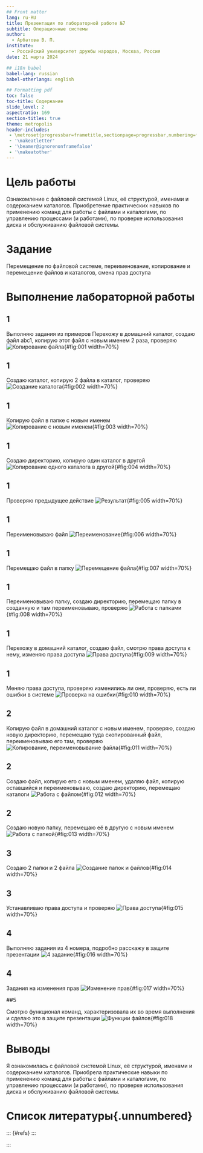 ```yaml
---
## Front matter
lang: ru-RU
title: Презентация по лабораторной работе №7
subtitle: Операционные системы
author:
  - Арбатова В. П.
institute:
  - Российский университет дружбы народов, Москва, Россия
date: 21 марта 2024

## i18n babel
babel-lang: russian
babel-otherlangs: english

## Formatting pdf
toc: false
toc-title: Содержание
slide_level: 2
aspectratio: 169
section-titles: true
theme: metropolis
header-includes:
 - \metroset{progressbar=frametitle,sectionpage=progressbar,numbering=fraction}
 - '\makeatletter'
 - '\beamer@ignorenonframefalse'
 - '\makeatother'
---
```


# Цель работы

Ознакомление с файловой системой Linux, её структурой, именами и содержанием
каталогов. Приобретение практических навыков по применению команд для работы
с файлами и каталогами, по управлению процессами (и работами), по проверке использования диска и обслуживанию файловой системы.

# Задание

Перемещение по файловой системе, переименование, копирование и перемещение файлов и каталогов, смена прав доступа

# Выполнение лабораторной работы

## 1

Выполняю задания из примеров
Перехожу в домашний каталог, создаю файл abc1, копирую этот файл с новым именем 2 раза, проверяю
![Копирование файла](image/1.jpg){#fig:001 width=70%}

## 1

Создаю каталог, копирую 2 файла в каталог, проверяю
![Создание каталога](image/2.jpg){#fig:002 width=70%}

## 1

Копирую файл в папке с новым именем
![Копирование с новым именем](image/3.jpg){#fig:003 width=70%}

## 1

Создаю директорию, копирую один каталог в другой
![Копирование одного каталога в другой](image/4.jpg){#fig:004 width=70%}

## 1

Проверяю предыдущее действие
![Результат](image/5.jpg){#fig:005 width=70%}

## 1

Переименовываю файл
![Переименование](image/6.jpg){#fig:006 width=70%}

## 1

Перемещаю файл в папку
![Перемещение файла](image/7.jpg){#fig:007 width=70%}

## 1

Переименовываю папку, создаю директорию, перемещаю папку в созданную и там переименовываю, проверяю
![Работа с папками](image/8.jpg){#fig:008 width=70%}

## 1

Перехожу в домашний каталог, создаю файл, смотрю права доступа к нему, изменяю права доступа
![Права доступа](image/9.jpg){#fig:009 width=70%}

## 1

Меняю права доступа, проверяю изменились ли они, проверяю, есть ли ошибки в системе
![Проверка на ошибки](image/10.jpg){#fig:010 width=70%}

## 2

Копирую файл в домашний каталог с новым именем, проверяю, создаю новую директорию, перемещаю туда скопированный файл, переименовываю его там, проверяю
![Копирование, переименовывание файла](image/11.jpg){#fig:011 width=70%}

## 2

Создаю файл, копирую его с новым именем, удаляю файл, копирую оставшийся и переименовываю, создаю директорию, перемещаю каталоги
![Работа с файлом](image/12.jpg){#fig:012 width=70%}

## 2

Создаю новую папку, перемещаю её в другую с новым именем
![Работа с папкой](image/13.jpg){#fig:013 width=70%}

## 3

Создаю 2 папки и 2 файла
![Создание папок и файлов](image/14.jpg){#fig:014 width=70%}

## 3

Устанавливаю права доступа и проверяю
![Права доступа](image/15.jpg){#fig:015 width=70%}

## 4 

Выполняю задания из 4 номера, подробно расскажу в защите презентации
![4 задание](image/16.jpg){#fig:016 width=70%}

## 4

Задания на изменения прав
![Изменение прав](image/17.jpg){#fig:017 width=70%}

##5

Смотрю функционал команд, характеризовала их во время выполнения и сделаю это в защите презентации
![Функции файлов](image/18.jpg){#fig:018 width=70%}

# Выводы

Я ознакомилась с файловой системой Linux, её структурой, именами и содержанием
каталогов. Приобрела практические навыки по применению команд для работы
с файлами и каталогами, по управлению процессами (и работами), по проверке использования диска и обслуживанию файловой системы.

# Список литературы{.unnumbered}

::: {#refs}
:::

:::

